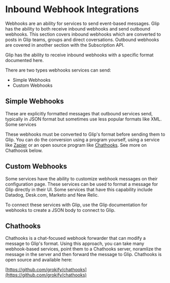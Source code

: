 # Inbound Webhook Integrations

Webhooks are an ability for services to send event-based messages. Glip has the ability to both receive inbound webhooks and send outbound webhooks. This section covers inbound webhooks which are converted to posts in Glip teams, groups and direct coversations. Outbound webhooks are covered in another section with the Subscription API.

Glip has the ability to receive inbound webhooks with a specific format documented here.

There are two types webhooks services can send:

* Simple Webhooks
* Custom Webhooks

## Simple Webhooks

These are explicitly formatted messages that outbound services send, typically in JSON format but sometimes use less popular formats like XML. Some services 

These webhooks must be converted to Glip's format before sending them to Glip. You can do the conversion using a program yourself, using a service like [Zapier](https://zapier.com) or an open source program like [Chathooks](https://github.com/grokify/chathooks). See more on Chathoosk below.

## Custom Webhooks

Some services have the ability to customize webhook messages on their configuration page. These services can be used to format a message for Glip directly in their UI. Some services that have this capability include Datadog, Desk.com, Marketo and New Relic.

To connect these services with Glip, use the Glip documentation for webhooks to create a JSON body to connect to Glip.

## Chathooks

Chathooks is a chat-focused webhook forwarder that can modify a message to Glip's format. Using this approach, you can take many webhook-based services, point them to a Chathooks server, noramlize the message in the server and then forward the message to Glip. Chathooks is open source and available here:

[https://github.com/grokify/chathooks](https://github.com/grokify/chathooks)